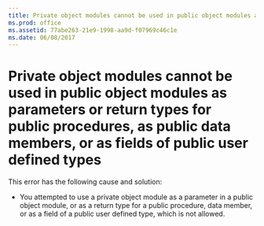 ```yaml
---
title: Private object modules cannot be used in public object modules as parameters or return types for public procedures, as public data members, or as fields of public user defined types
ms.prod: office
ms.assetid: 77abe263-21e9-1998-aa9d-f07969c46c1e
ms.date: 06/08/2017
---
```



# Private object modules cannot be used in public object modules as parameters or return types for public procedures, as public data members, or as fields of public user defined types

This error has the following cause and solution:



- You attempted to use a private object module as a parameter in a public object module, or as a return type for a public procedure, data member, or as a field of a public user defined type, which is not allowed.
    


